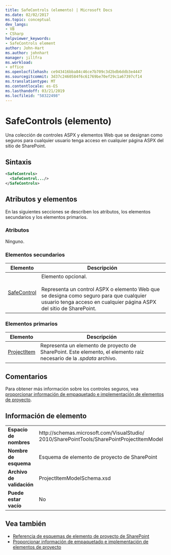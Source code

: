 ```yaml
---
title: SafeControls (elemento) | Microsoft Docs
ms.date: 02/02/2017
ms.topic: conceptual
dev_langs:
- VB
- CSharp
helpviewer_keywords:
- SafeControls element
author: John-Hart
ms.author: johnhart
manager: jillfra
ms.workload:
- office
ms.openlocfilehash: ce943416bba84c46ce7b709c3d2bdb6ddb3e4447
ms.sourcegitcommit: 3d37c2460584f6c61769be70ef29c1a67397cf14
ms.translationtype: MT
ms.contentlocale: es-ES
ms.lasthandoff: 03/21/2019
ms.locfileid: "58322498"
---
```

# <a name="safecontrols-element"></a>SafeControls (elemento)
  Una colección de controles ASPX y elementos Web que se designan como seguros para cualquier usuario tenga acceso en cualquier página ASPX del sitio de SharePoint.

## <a name="syntax"></a>Sintaxis

```xml
<SafeControls>
  <SafeControl.../>
</SafeControls>
```

## <a name="attributes-and-elements"></a>Atributos y elementos
 En las siguientes secciones se describen los atributos, los elementos secundarios y los elementos primarios.

### <a name="attributes"></a>Atributos
 Ninguno.

### <a name="child-elements"></a>Elementos secundarios

|Elemento|Descripción|
|-------------|-----------------|
|[SafeControl](../sharepoint/safecontrol-element.md)|Elemento opcional.<br /><br /> Representa un control ASPX o elemento Web que se designa como seguro para que cualquier usuario tenga acceso en cualquier página ASPX del sitio de SharePoint.|

### <a name="parent-elements"></a>Elementos primarios

|Elemento|Descripción|
|-------------|-----------------|
|[ProjectItem](../sharepoint/projectitem-element.md)|Representa un elemento de proyecto de SharePoint. Este elemento, el elemento raíz necesario de la *.spdata* archivo.|

## <a name="remarks"></a>Comentarios
 Para obtener más información sobre los controles seguros, vea [proporcionar información de empaquetado e implementación de elementos de proyecto](../sharepoint/providing-packaging-and-deployment-information-in-project-items.md).

## <a name="element-information"></a>Información de elemento

|||
|-|-|
|**Espacio de nombres**|http:\/\/schemas.microsoft.com/VisualStudio/<br>2010/SharePointTools/SharePointProjectItemModel|
|**Nombre de esquema**|Esquema de elemento de proyecto de SharePoint|
|**Archivo de validación**|ProjectItemModelSchema.xsd|
|**Puede estar vacío**|No|

## <a name="see-also"></a>Vea también
- [Referencia de esquemas de elemento de proyecto de SharePoint](../sharepoint/sharepoint-project-item-schema-reference.md)
- [Proporcionar información de empaquetado e implementación de elementos de proyecto](../sharepoint/providing-packaging-and-deployment-information-in-project-items.md)
